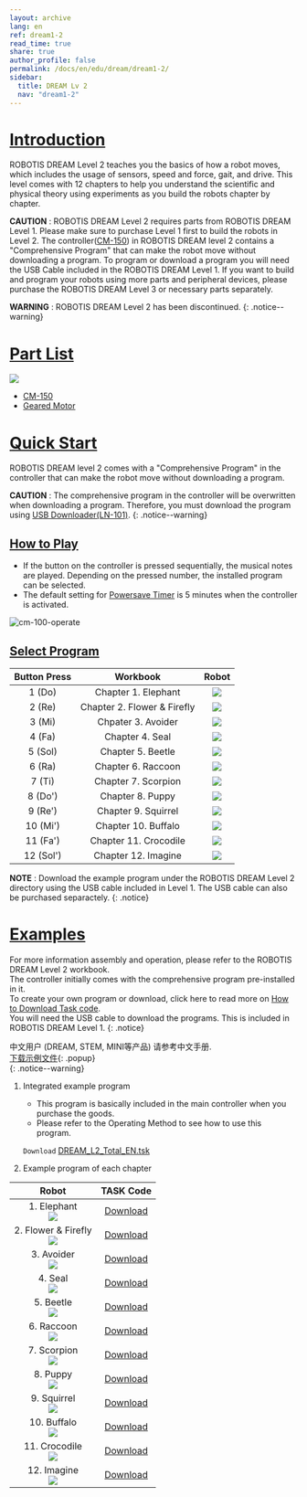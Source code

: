 ```yaml
---
layout: archive
lang: en
ref: dream1-2
read_time: true
share: true
author_profile: false
permalink: /docs/en/edu/dream/dream1-2/
sidebar:
  title: DREAM Lv 2
  nav: "dream1-2"
---
```


# [Introduction](#introduction)

ROBOTIS DREAM Level 2 teaches you the basics of how a robot moves, which includes the usage of sensors, speed and force, gait, and drive. This level comes with 12 chapters to help you understand the scientific and physical theory using experiments as you build the robots chapter by chapter.

**CAUTION** : ROBOTIS DREAM Level 2 requires parts from ROBOTIS DREAM Level 1. Please make sure to purchase Level 1 first to build the robots in Level 2. The controller([CM-150]) in ROBOTIS DREAM level 2 contains a "Comprehensive Program" that can make the robot move without downloading a program. To program or download a program you will need the USB Cable included in the ROBOTIS DREAM Level 1. If you want to build and program your robots using more parts and peripheral devices, please purchase the ROBOTIS DREAM Level 3 or necessary parts separately.

**WARNING** : ROBOTIS DREAM Level 2 has been discontinued.
{: .notice--warning}

# [Part List](#part-list)

![](/assets/images/edu/dream/dream1-2_partlist_en.jpg)

- [CM-150]
- [Geared Motor]

# [Quick Start](#quick-start)

ROBOTIS DREAM level 2 comes with a "Comprehensive Program" in the controller that can make the robot move without downloading a program.

**CAUTION** : The comprehensive program in the controller will be overwritten when downloading a program. Therefore, you must download the program using [USB Downloader(LN-101)].
{: .notice--warning}

## [How to Play](#how-to-play)

- If the button on the controller is pressed sequentially, the musical notes are played. Depending on the pressed number, the installed program can be selected.
- The default setting for [Powersave Timer] is 5 minutes when the controller is activated.

![cm-100-operate][power_button]

## [Select Program](#select-program)

|Button Press|Workbook|Robot|
| :---: | :---: | :---: |
|1 (Do)|Chapter 1. Elephant|![](/assets/images/edu/dream/dream1-2_elephant.jpg)|
|2 (Re)|Chapter 2. Flower & Firefly|![](/assets/images/edu/dream/dream1-2_fireflylight.jpg)|
|3 (Mi)|Chpater 3. Avoider|![](/assets/images/edu/dream/dream1-2_avoider.jpg)|
|4 (Fa)|Chapter 4. Seal|![](/assets/images/edu/dream/dream1-2_seal.jpg)|
|5 (Sol)|Chapter 5. Beetle|![](/assets/images/edu/dream/dream1-2_abeetle.jpg)|
|6 (Ra)|Chapter 6. Raccoon|![](/assets/images/edu/dream/dream1-2_racoon.jpg)|
|7 (Ti)|Chapter 7. Scorpion|![](/assets/images/edu/dream/dream1-2_scorpion.jpg)|
|8 (Do')|Chapter 8. Puppy|![](/assets/images/edu/dream/dream1-2_puppy.jpg)|
|9 (Re')|Chapter 9. Squirrel|![](/assets/images/edu/dream/dream1-2_squirrel.jpg)|
|10 (Mi')|Chapter 10. Buffalo|![](/assets/images/edu/dream/dream1-2_buffalo.jpg)|
|11 (Fa')|Chapter 11. Crocodile|![](/assets/images/edu/dream/dream1-2_crocodile.jpg)|
|12 (Sol')|Chapter 12. Imagine|![](/assets/images/edu/dream/dream1-2_imagine.jpg)|

**NOTE** : Download the example program under the ROBOTIS DREAM Level 2 directory using the USB cable included in Level 1. The USB cable can also be purchased separactely.
{: .notice}

# [Examples](#examples)

For more information assembly and operation, please refer to the ROBOTIS DREAM Level 2 workbook.  
The controller initially comes with the comprehensive program pre-installed in it.  
To create your own program or download, click here to read more on [How to Download Task code].  
You will need the USB cable to download the programs. This is included in ROBOTIS DREAM Level 1.
{: .notice}

中文用户 (DREAM, STEM, MINI等产品) 请参考中文手册.  
[下载示例文件]{: .popup}  
{: .notice--warning}

1. Integrated example program
    - This program is basically included in the main controller when you purchase the goods.
    - Please refer to the Operating Method to see how to use this program.

    `Download` [DREAM_L2_Total_EN.tsk]

2. Example program of each chapter

|                                      Robot                                       |     TASK Code     |
|:--------------------------------------------------------------------------------:|:-----------------:|
|       1. Elephant<br />![](/assets/images/edu/dream/dream1-2_elephant.jpg)       | [Download][ex_01] |
| 2. Flower & Firefly<br />![](/assets/images/edu/dream/dream1-2_fireflylight.jpg) | [Download][ex_02] |
|        3. Avoider<br />![](/assets/images/edu/dream/dream1-2_avoider.jpg)        | [Download][ex_03] |
|           4. Seal<br />![](/assets/images/edu/dream/dream1-2_seal.jpg)           | [Download][ex_04] |
|        5. Beetle<br />![](/assets/images/edu/dream/dream1-2_abeetle.jpg)         | [Download][ex_05] |
|        6. Raccoon<br />![](/assets/images/edu/dream/dream1-2_racoon.jpg)         | [Download][ex_06] |
|       7. Scorpion<br />![](/assets/images/edu/dream/dream1-2_scorpion.jpg)       | [Download][ex_07] |
|          8. Puppy<br />![](/assets/images/edu/dream/dream1-2_puppy.jpg)          | [Download][ex_08] |
|       9. Squirrel<br />![](/assets/images/edu/dream/dream1-2_squirrel.jpg)       | [Download][ex_09] |
|       10. Buffalo<br />![](/assets/images/edu/dream/dream1-2_buffalo.jpg)        | [Download][ex_10] |
|     11. Crocodile<br />![](/assets/images/edu/dream/dream1-2_crocodile.jpg)      | [Download][ex_11] |
|       12. Imagine<br />![](/assets/images/edu/dream/dream1-2_imagine.jpg)        | [Download][ex_12] |

[CM-150]: /docs/en/parts/controller/cm-150/
[Geared Motor]: /docs/en/parts/motor/geared_motor/
[USB Downloader(LN-101)]: /docs/en/parts/interface/ln-101/
[How to Download Task code]: /docs/en/faq/download_task_code/
[Powersave Timer]: /docs/en/software/rplus1/task/programming_02/#powersave-timer
[DREAM_L2_Total_EN.tsk]: http://www.robotis.com/service/download.php?no=1548
[ex_01]: http://www.robotis.com/service/download.php?no=1541
[ex_02]: http://www.robotis.com/service/download.php?no=1542
[ex_03]: http://www.robotis.com/service/download.php?no=1537
[ex_04]: http://www.robotis.com/service/download.php?no=1546
[ex_05]: http://www.robotis.com/service/download.php?no=1536
[ex_06]: http://www.robotis.com/service/download.php?no=1544
[ex_07]: http://www.robotis.com/service/download.php?no=1545
[ex_08]: http://www.robotis.com/service/download.php?no=1543
[ex_09]: http://www.robotis.com/service/download.php?no=1547
[ex_10]: http://www.robotis.com/service/download.php?no=1538
[ex_11]: http://www.robotis.com/service/download.php?no=1539
[ex_12]: http://www.robotis.com/service/download.php?no=1540
[power_button]: /assets/images/edu/ollo/ollo_lvl2_001.jpg
[下载示例文件]: /docs/en/popup/dream1-2_example_cn/
